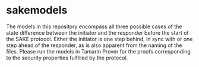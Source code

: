 # sakemodels
The models in this repository encompass all three possible cases of the state difference between the initiator and the responder before the start of the SAKE protocol.
Either the initiator is one step behind, in sync with or one step ahead of the responder, as is also apparent from the naming of the files. 
Please run the models in Tamarin Prover for the proofs corresponding to the security properties fulfilled by the protocol.
